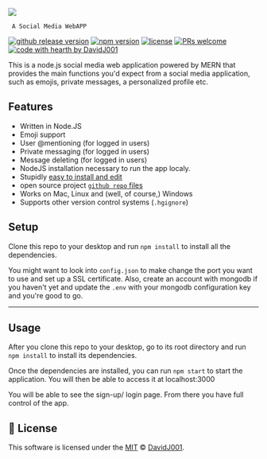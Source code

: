 ![](http://i.imgur.com/y8g506n.png?1)

     A Social Media WebAPP

[![github release version](https://img.shields.io/github/v/release/DavidJ001/Connectivate.svg?include_prereleases)](https://github.com/DavidJ001/Connectivate/releases/latest) [![npm version](https://img.shields.io/npm/v/@toast-ui/editor.svg)](https://www.npmjs.com/package/@toast-ui/editor) [![license](https://img.shields.io/github/license/DavidJ001/Connectivate.svg)](https://github.com/DavidJ001/Connectivate/blob/master/LICENSE) [![PRs welcome](https://img.shields.io/badge/PRs-welcome-ff69b4.svg)](https://github.com/DavidJ001/Connectivate/issues?q=is%3Aissue+is%3Aopen+label%3A%22help+wanted%22) [![code with hearth by DavidJ001](https://img.shields.io/badge/%3C%2F%3E%20with%20%E2%99%A5%20by-DavidJ001-ff1414.svg)](https://github.com/DavidJ001)

This is a node.js social media web application powered by MERN that provides the main functions you'd expect from a social media application, such as emojis, private messages, a personalized profile etc.

## Features

- Written in Node.JS
- Emoji support
- User @mentioning (for logged in users)
- Private messaging (for logged in users)
- Message deleting (for logged in users)
- NodeJS installation necessary to run the app localy.
- Stupidly [easy to install and edit]()
- open source project [`github repo` files](https://github.com/DavidJ001/Connectivate)
- Works on Mac, Linux and (well, of course,) Windows
- Supports other version control systems (`.hgignore`)

## Setup
Clone this repo to your desktop and run `npm install` to install all the dependencies.

You might want to look into `config.json` to make change the port you want to use and set up a SSL certificate.
Also, create an account with mongodb if you haven't yet and update the `.env` with your mongodb configuration key and you're good to go.

---

## Usage
After you clone this repo to your desktop, go to its root directory and run `npm install` to install its dependencies.

Once the dependencies are installed, you can run  `npm start` to start the application. You will then be able to access it at localhost:3000

You will be able to see the sign-up/ login page. From there you have full control of the app. 

## 📜 License

This software is licensed under the [MIT](https://github.com/DavidJ001/Connectivate/blob/master/LICENSE) © [DavidJ001](https://github.com/DavidJ001).
